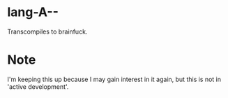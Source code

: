 # lang-A--
Transcompiles to brainfuck.
# Note
I'm keeping this up because I may gain interest in it again, but this is not in 'active development'.
